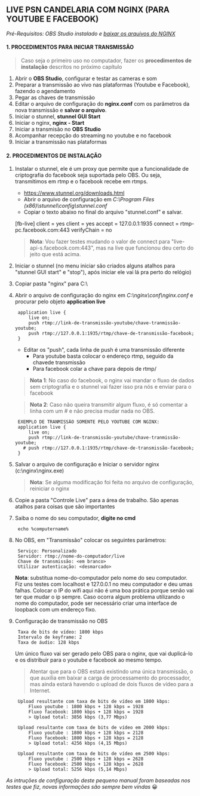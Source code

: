 ## LIVE PSN CANDELARIA COM NGINX (PARA YOUTUBE E FACEBOOK)

_Pré-Requisitos: OBS Studio instalado e [baixar os arquivos do NGINX](https://drive.google.com/open?id=1hr_uehZfe8cHS6sZTQ7JbLKHqSm_LPPw)_

#### 1. PROCEDIMENTOS PARA INICIAR TRANSMISSÃO

> Caso seja o primeiro uso no computador, fazer os **procedimentos de instalação** descritos no próximo capítulo

1. Abrir o **OBS Studio**, configurar e testar as cameras e som
2. Preparar a transmissão ao vivo nas plataformas (Youtube e Facebook), fazendo o agendamento
3. Pegar as chaves de transmissão 
4. Editar o arquivo de configuração do **nginx.conf** com os parâmetros da nova transmissão e **salvar o arquivo**.
5. Iniciar o stunnel, **stunnel GUI Start**
6. Iniciar o nginx, **nginx - Start**
7. Iniciar a transmisão no **OBS Studio**
8. Acompanhar recepção do streaming no youtube e no facebook
6. Iniciar a transmissão nas plataformas

#### 2. PROCEDIMENTOS DE INSTALAÇÃO

1. Instalar o stunnel, ele é um proxy que permite que a funcionalidade de criptografia do facebook seja suportada pelo OBS. Ou seja, transmitimos em rtmp e o facebook recebe em rtmps.
	- https://www.stunnel.org/downloads.html
	- Abrir o arquivo de configuração em _C:\Program Files (x86)\stunnel\config\stunnel.conf_
	- Copiar o texto abaixo no final do arquivo "stunnel.conf" e salvar.
    
     [fb-live]
	 client = yes
	 client = yes
	 accept = 127.0.0.1:1935
	 connect = rtmp-pc.facebook.com:443
	 verifyChain = no

    > **Nota**: Vou fazer testes mudando o valor de connect para "live-api-s.facebook.com:443", mas na live que funcionou deu certo do jeito que está acima.

2. Iniciar o stunnel (no menu iniciar são criados alguns atalhos para "stunnel GUI start" e "stop"), após iniciar ele vai lá pra perto do relógio)

3. Copiar pasta "nginx" para C:\

4. Abrir o arquivo de configuração do nginx em _C:\nginx\conf\nginx.conf_ e procurar pelo objeto **application live**

        application live {
            live on;
            push rtmp://link-de-transmissão-youtube/chave-tranmissão-youtube;
            push rtmp://127.0.0.1:1935/rtmp/chave-de-transmissão-facebook;
        }

	- Editar os "push", cada linha de push é uma transmissão diferente
		- Para youtube basta colocar o endereço rtmp, seguido da chavede transmissão
		- Para facebook colar a chave para depois de rtmp/
		
    > **Nota 1**: No caso do facebook, o nginx vai mandar o fluxo de dados sem criptografia e o stunnel vai fazer isso pra nós e enviar para o facebook

    > **Nota 2**:  Caso não queira transmitir algum fluxo, é só comentar a linha com um # e não precisa mudar nada no OBS.

        EXEMPLO DE TRANMISSÃO SOMENTE PELO YOUTUBE COM NGINX: 
        application live {
            live on;
            push rtmp://link-de-transmissão-youtube/chave-tranmissão-youtube;
          # push rtmp://127.0.0.1:1935/rtmp/chave-de-transmissão-facebook;
        }
	
5. Salvar o arquivo de configuração e Iniciar o servidor nginx (c:\nginx\nginx.exe)
	> **Nota**: Se alguma modificação foi feita no arquivo de configuração, reiniciar o nginx

6. Copie a pasta "Controle Live" para a área de trabalho. São apenas atalhos para coisas que são importantes

7. Saiba o nome do seu computador, **digite no cmd**

	    echo %computername%

7. No OBS, em "Transmissão" colocar os seguintes parâmetros:

        Serviço: Personalizado
        Servidor: rtmp://nome-do-computador/live
        Chave de transmissão: <em branco> 
        Utilizar autenticação: <desmarcado>
	
    **Nota**: substitua nome-do-computador pelo nome do seu computador. Fiz uns testes com localhost e 127.0.0.1 no meu computador e deu umas falhas. Colocar o IP do wifi aqui não é uma boa prática porque senão vai ter que mudar o ip sempre. Caso ocorra algum problema utilizando o nome do computador, pode ser necessário criar uma interface de loopback com um endereço fixo.

9. Configuração de transmissão no OBS

        Taxa de bits de vídeo: 1800 kbps
        Intervalo de keyframe: 2
        Taxa de áudio: 128 kbps

    Um único fluxo vai ser gerado pelo OBS para o nginx, que vai duplicá-lo e os distribuir para o youtube e facebook ao mesmo tempo.

    > Atentar que para o OBS estará existindo uma única transmissão, o que auxilia em baixar a carga de processamento do processador, mas ainda estará havendo o upload de dois fluxos de vídeo para a Internet.

        Upload resultante com taxa de bits de vídeo em 1800 kbps:
            Fluxo youtube : 1800 kbps + 128 kbps = 1928
            Fluxo facebook: 1800 kbps + 128 kbps = 1928
            > Upload total: 3856 kbps (3,77 Mbps)

        Upload resultante com taxa de bits de vídeo em 2000 kbps:
            Fluxo youtube : 1800 kbps + 128 kbps = 2128
            Fluxo facebook: 1800 kbps + 128 kbps = 2128
            > Upload total: 4256 kbps (4,15 Mbps)            

        Upload resultante com taxa de bits de vídeo em 2500 kbps:
            Fluxo youtube : 2500 kbps + 128 kbps = 2628
            Fluxo facebook: 2500 kbps + 128 kbps = 2628
            > Upload total: 5256 kbps (5,14 Mbps)

_As intruções de configuração deste pequeno manual foram baseadas nos testes que fiz, novas informações são sempre bem vindas_ 😀
